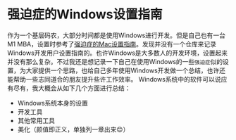 # 强迫症的Windows设置指南
作为一个基层码农，大部分时间都是使用Windows进行开发。但是自己也有一台M1 MBA，设置时参考了[强迫症的Mac设置指南](https://github.com/macdao/ocds-guide-to-setting-up-mac)。发现并没有一个仓库来记录Windows开发用户设置指南的。也许Windows是大多数人的开发环境，设置起来并没有那么复杂。不过我还是想记录一下自己在使用Windows的一些`强迫症`似的设置，为大家提供一个思路，也给自己多年使用Windows开发做一个总结，也许还能帮助一些志同道合的朋友提升些许工作效率。
Windows系统中的软件可以说应有尽有，我大概会从如下几个方面进行总结：
- Windows系统本身的设置
- 开发工具
- 其他常用工具
- 美化（颜值即正义，单独列一章出来😊）
